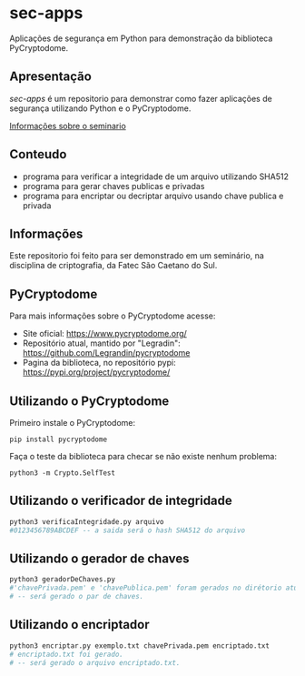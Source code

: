# sec-apps
Aplicações de segurança em Python para demonstração da biblioteca PyCryptodome.

## Apresentação
*sec-apps* é um repositorio para demonstrar como fazer aplicações de segurança utilizando Python e o PyCryptodome.

[Informações sobre o seminario]()

## Conteudo
<!-- programa para assinar e verificar assinaturas digitais-->
- programa para verificar a integridade de um arquivo utilizando SHA512
- programa para gerar chaves publicas e privadas
- programa para encriptar ou decriptar arquivo usando chave publica e privada

## Informações
Este repositorio foi feito para ser demonstrado em um seminário, na disciplina de criptografia, da Fatec São Caetano do Sul.

## PyCryptodome
Para mais informações sobre o PyCryptodome acesse:
- Site oficial: https://www.pycryptodome.org/
- Repositório atual, mantido por "Legradin": https://github.com/Legrandin/pycryptodome
- Pagina da biblioteca, no repositório pypi: https://pypi.org/project/pycryptodome/

## Utilizando o PyCryptodome
Primeiro instale o PyCryptodome:
```
pip install pycryptodome
```
Faça o teste da biblioteca para checar se não existe nenhum problema:
```
python3 -m Crypto.SelfTest
```
## Utilizando o verificador de integridade

```python
python3 verificaIntegridade.py arquivo
#0123456789ABCDEF -- a saida será o hash SHA512 do arquivo
```

## Utilizando o gerador de chaves

```python
python3 geradorDeChaves.py
#'chavePrivada.pem' e 'chavePublica.pem' foram gerados no dirétorio atual.
# -- será gerado o par de chaves.
```

## Utilizando o encriptador

```python
python3 encriptar.py exemplo.txt chavePrivada.pem encriptado.txt
# encriptado.txt foi gerado.
# -- será gerado o arquivo encriptado.txt.
```